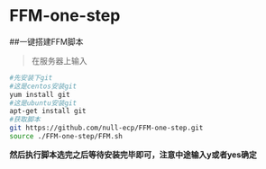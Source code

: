 # FFM-one-step
##一键搭建FFM脚本

> 在服务器上输入

```bash
#先安装下git
#这是centos安装git
yum install git
#这是ubuntu安装git
apt-get install git
#获取脚本
git https://github.com/null-ecp/FFM-one-step.git
source ./FFM-one-step/FFM.sh
```
**然后执行脚本选完之后等待安装完毕即可，注意中途输入y或者yes确定**
